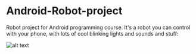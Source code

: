 Android-Robot-project
=====================

Robot project for Android programming course. It's a robot you can control with your phone, with lots of cool blinking lights and sounds and stuff:

![alt text](http://i.imgur.com/Y7h5XNU.png "Robot")
